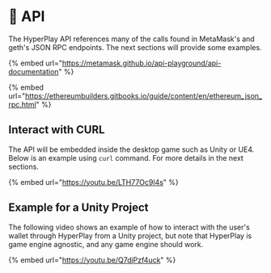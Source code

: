 # 📱 API

The HyperPlay API references many of the calls found in MetaMask's and geth's JSON RPC endpoints. The next sections will provide some examples.

{% embed url="https://metamask.github.io/api-playground/api-documentation" %}

{% embed url="https://ethereumbuilders.gitbooks.io/guide/content/en/ethereum_json_rpc.html" %}

## Interact with CURL

The API will be embedded inside the desktop game such as Unity or UE4. Below is an example using `curl` command. For more details in the next sections.

{% embed url="https://youtu.be/LTH77Oc9l4s" %}

## Example for a Unity Project

The following video shows an example of how to interact with the user's wallet through HyperPlay from a Unity project, but note that HyperPlay is game engine agnostic, and any game engine should work.

{% embed url="https://youtu.be/Q7djPzf4uck" %}

